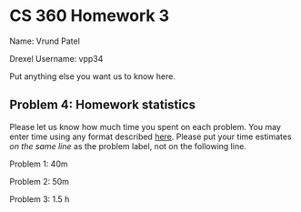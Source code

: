 # CS 360 Homework 3

Name: Vrund Patel

Drexel Username: vpp34 

Put anything else you want us to know here.

## Problem 4: Homework statistics

Please let us know how much time you spent on each problem. You may enter time using any format described [here](https://github.com/wroberts/pytimeparse). Please put your time estimates *on the same line* as the problem label, not on the following line.

Problem 1:  40m

Problem 2:  50m

Problem 3:  1.5 h

